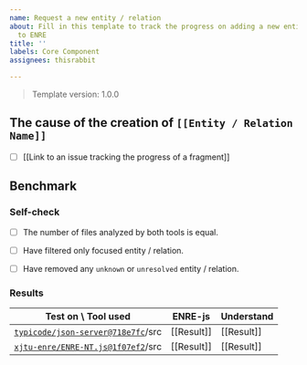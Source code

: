 ```yaml
---
name: Request a new entity / relation
about: Fill in this template to track the progress on adding a new entity / relation
  to ENRE
title: ''
labels: Core Component
assignees: thisrabbit

---
```


> Template version: 1.0.0

## The cause of the creation of `[[Entity / Relation Name]]`

- [ ] [[Link to an issue tracking the progress of a fragment]]

## Benchmark

### Self-check

- [ ] The number of files analyzed by both tools is equal.

- [ ] Have filtered only focused entity / relation.

- [ ] Have removed any `unknown` or `unresolved` entity / relation.

### Results

| Test on \ Tool used  | ENRE-js | Understand |
| --- | --- | --- |
| [`typicode/json-server@718e7fc`](https://github.com/typicode/json-server/tree/718e7fc)/src | [[Result]] | [[Result]] |
| [`xjtu-enre/ENRE-NT.js@1f07ef2`](https://github.com/xjtu-enre/ENRE-NT.js/tree/1f07ef2)/src | [[Result]] | [[Result]] |
